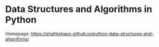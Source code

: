 # Data Structures and Algorithms in Python

Homepage: https://shafikshaon.github.io/python-data-structures-and-algorithms/
